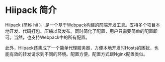 # Hiipack 简介

Hiipack \(简称 hii \)，是一个基于[Webpack](https://webpack.github.io/)构建的前端开发工具。支持多个项目本地开发、代码打包、压缩以及发布。同时简化了配置，用户只需要简单的配置即可。当然，也支持Webpack中的所有配置。

此外，Hiipack还集成了一个简单代理服务器，方便本地开发时Hosts的困扰，也能有效的转发请求到不同的环境。配置方便，配置方式跟Nginx配置类似。

